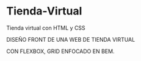 # Tienda-Virtual

Tienda virtual con HTML y CSS

DISEÑO FRONT DE UNA WEB DE TIENDA VIRTUAL

CON FLEXBOX, GRID ENFOCADO EN BEM.
